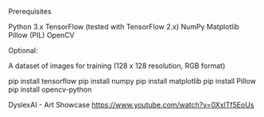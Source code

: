 Prerequisites

Python 3.x
TensorFlow (tested with TensorFlow 2.x)
NumPy
Matplotlib
Pillow (PIL)
OpenCV

Optional: 

A dataset of images for training (128 x 128 resolution, RGB format)

pip install tensorflow
pip install numpy
pip install matplotlib
pip install Pillow
pip install opencv-python

DyslexAI - Art Showcase
https://www.youtube.com/watch?v=0XxlTf5EoUs
